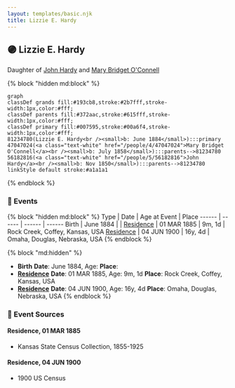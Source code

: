 ```yaml
---
layout: templates/basic.njk
title: Lizzie E. Hardy
---
```

## 🟣 Lizzie E. Hardy

Daughter of [John Hardy](/people/5/56182816) and [Mary Bridget O'Connell](/people/4/47047024)

{% block "hidden md:block" %}
```mermaid
graph
classDef grands fill:#193cb8,stroke:#2b7fff,stroke-width:1px,color:#fff;
classDef parents fill:#372aac,stroke:#615fff,stroke-width:1px,color:#fff;
classDef primary fill:#007595,stroke:#00a6f4,stroke-width:1px,color:#fff;
81234780(Lizzie E. Hardy<br /><small>b: June 1884</small>):::primary
47047024(<a class="text-white" href="/people/4/47047024">Mary Bridget O'Connell</a><br /><small>b: July 1858</small>):::parents-->81234780
56182816(<a class="text-white" href="/people/5/56182816">John Hardy</a><br /><small>b: Nov 1850</small>):::parents-->81234780
linkStyle default stroke:#a1a1a1
```
{% endblock %}

### 📆 Events

{% block "hidden md:block" %}
Type | Date | Age at Event | Place
------ | ------ | ------ | ------
Birth | June 1884 |  |
[Residence](#event-event-0) | 01 MAR 1885 | 9m, 1d | Rock Creek, Coffey, Kansas, USA
[Residence](#event-event-1) | 04 JUN 1900 | 16y, 4d | Omaha, Douglas, Nebraska, USA
{% endblock %}

{% block "md:hidden" %}
- **Birth**
**Date**: June 1884, Age:
**Place**:
- **[Residence](#event-event-0)**
**Date**: 01 MAR 1885, Age: 9m, 1d
**Place**: Rock Creek, Coffey, Kansas, USA
- **[Residence](#event-event-1)**
**Date**: 04 JUN 1900, Age: 16y, 4d
**Place**: Omaha, Douglas, Nebraska, USA
{% endblock %}

### 📰 Event Sources

#### <a id="event-event-0"></a> Residence, 01 MAR 1885
* Kansas State Census Collection, 1855-1925

#### <a id="event-event-1"></a> Residence, 04 JUN 1900
* 1900 US Census

